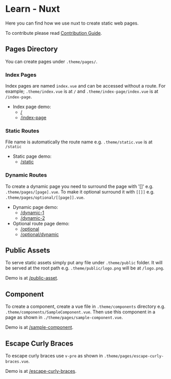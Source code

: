 # Learn - Nuxt

Here you can find how we use nuxt to create static web pages.

To contribute please read [Contribution Guide](./contribution-guide.md).

## Pages Directory

You can create pages under `.theme/pages/`.

### Index Pages

Index pages are named `index.vue` and can be accessed without a route. For
example; `.theme/index.vue` is at `/` and `.theme/index-page/index.vue` is at
`/index-page`.

- Index page demo:
  - [/](/)
  - [/index-page](/index-page)

### Static Routes

File name is automatically the route name e.g. `.theme/static.vue` is at
`/static`

- Static page demo:
  - [/static](/static)

### Dynamic Routes

To create a dynamic page you need to surround the page with '[]' e.g.
`.theme/pages/[page].vue`. To make it optional surround it with `[[]]` e.g.
`.theme/pages/optional/[[page]].vue`.

- Dynamic page demo:
  - [/dynamic-1](/dynamic-1)
  - [/dynamic-2](/dynamic-2)
- Optional route page demo:
  - [/optional](/optional)
  - [/optional/dynamic](/optional/dynamic)

## Public Assets

To serve static assets simply put any file under `.theme/public` folder. It
will be served at the root path e.g. `.theme/public/logo.png` will be at
`/logo.png`.

Demo is at [/public-asset](/public-asset).

## Component

To create a component, create a vue file in `.theme/components` directory e.g.
`.theme/components/SampleComponent.vue`. Then use this component in a page as
shown in `./theme/pages/sample-component.vue`.

Demo is at [/sample-component](/sample-component).

## Escape Curly Braces

To escape curly braces use `v-pre` as shown in
`.theme/pages/escape-curly-braces.vue`.

Demo is at [/escape-curly-braces](/escape-curly-braces).
